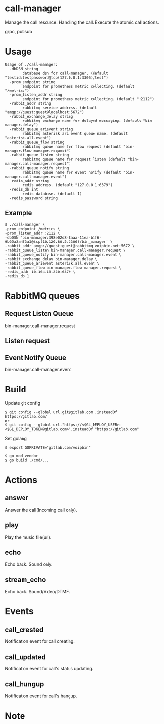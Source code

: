# call-manager
Manage the call resource.
Handling the call.
Execute the atomic call actions.

grpc, pubsub

# Usage
```
Usage of ./call-manager:
  -dbDSN string
        database dsn for call-manager. (default "testid:testpassword@tcp(127.0.0.1:3306)/test")
  -prom_endpoint string
        endpoint for prometheus metric collecting. (default "/metrics")
  -prom_listen_addr string
        endpoint for prometheus metric collecting. (default ":2112")
  -rabbit_addr string
        rabbitmq service address. (default "amqp://guest:guest@localhost:5672")
  -rabbit_exchange_delay string
        rabbitmq exchange name for delayed messaging. (default "bin-manager.delay")
  -rabbit_queue_arievent string
        rabbitmq asterisk ari event queue name. (default "asterisk.all.event")
  -rabbit_queue_flow string
        rabbitmq queue name for flow request (default "bin-manager.flow-manager.request")
  -rabbit_queue_listen string
        rabbitmq queue name for request listen (default "bin-manager.call-manager.request")
  -rabbit_queue_notify string
        rabbitmq queue name for event notify (default "bin-manager.call-manager.event")
  -redis_addr string
        redis address. (default "127.0.0.1:6379")
  -redis_db int
        redis database. (default 1)
  -redis_password string
```

## Example
```
$ ./call-manager \
-prom_endpoint /metrics \
-prom_listen_addr :2112 \
-dbDSN 'bin-manager:398e02d8-8aaa-11ea-b1f6-9b65a2a4f3a3@tcp(10.126.80.5:3306)/bin_manager' \
-rabbit_addr amqp://guest:guest@rabbitmq.voipbin.net:5672 \
-rabbit_queue_listen bin-manager.call-manager.request \
-rabbit_queue_notify bin-manager.call-manager.event \
-rabbit_exchange_delay bin-manager.delay \
-rabbit_queue_arievent asterisk.all.event \
-rabbit_queue_flow bin-manager.flow-manager.request \
-redis_addr 10.164.15.220:6379 \
-redis_db 1
```

# RabbitMQ queues
## Request Listen Queue
bin-manager.call-manager.request

## Listen request

####

## Event Notify Queue
bin-manager.call-manager.event

# Build

Update git config
```
$ git config --global url.git@gitlab.com:.insteadOf https://gitlab.com/
or
$ git config --global url."https://<$GL_DEPLOY_USER>:<$GL_DEPLOY_TOKEN@gitlab.com>".insteadOf "https://gitlab.com"
```

Set golang
```
$ export GOPRIVATE="gitlab.com/voipbin"
```

```
$ go mod vendor
$ go build ./cmd/...
```

# Actions
## answer
Answer the call(Incoming call only).

## play
Play the music file(url).

## echo
Echo back. Sound only.

## stream_echo
Echo back. Sound/Video/DTMF.

# Events
## call_crested
Notification event for call creating.

## call_updated
Notification event for call's status updating.

## call_hungup
Notification event for call's hangup.

# Note
